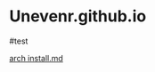 # Unevenr.github.io

#test

[arch install.md](https://github.com/Unevenr/Unevenr.github.io/files/13232021/arch.install.md)
